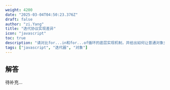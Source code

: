 ```yaml
---
weight: 4200
date: "2025-03-04T04:50:23.376Z"
draft: false
author: "zi.Yang"
title: "迭代协议实现差异"
icon: "javascript"
toc: true
description: "请对比for...in和for...of循环的底层实现机制，并给出如何让普通对象支持for...of遍历的具体实现方案（需包含Symbol.iterator的实现示例）。"
tags: ["javascript", "迭代器", "对象"]
---
```


## 解答

待补充...
